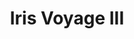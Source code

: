 ---
title: 'Iris Voyage III'
img: 'iris-voyage-III.jpg'
size: '13 x 13 inches, Framed'
medium: 'Ink on 140-pound Watercolor Paper'
--- 